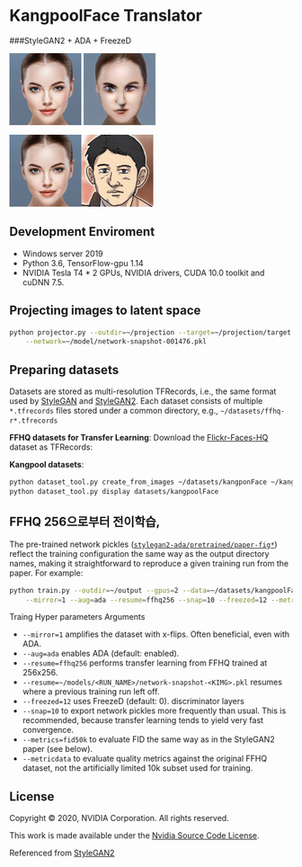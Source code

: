 # KangpoolFace Translator
###StyleGAN2 + ADA + FreezeD

![Target image](./projection/target.png)
![Project image](./projection/proj.png)

![Transform image](./projection/proj.gif)

## Development Enviroment

* Windows server 2019
* Python 3.6, TensorFlow-gpu 1.14 
* NVIDIA Tesla T4 * 2 GPUs, NVIDIA drivers, CUDA 10.0 toolkit and cuDNN 7.5.

## Projecting images to latent space

```.bash
python projector.py --outdir=~/projection --target=~/projection/target.png \
    --network=~/model/network-snapshot-001476.pkl
```

## Preparing datasets

Datasets are stored as multi-resolution TFRecords, i.e., the same format used by [StyleGAN](https://github.com/NVlabs/stylegan) and [StyleGAN2](https://github.com/NVlabs/stylegan2). Each dataset consists of multiple `*.tfrecords` files stored under a common directory, e.g., `~/datasets/ffhq-r*.tfrecords`

**FFHQ datasets for Transfer Learning**: Download the [Flickr-Faces-HQ](https://github.com/NVlabs/ffhq-dataset) dataset as TFRecords:

**Kangpool datasets**: 
```.bash
python dataset_tool.py create_from_images ~/datasets/kangponFace ~/kangpoolFace_png
python dataset_tool.py display datasets/kangpoolFace
```

## FFHQ 256으로부터 전이학습, 

The pre-trained network pickles ([`stylegan2-ada/pretrained/paper-fig*`](https://nvlabs-fi-cdn.nvidia.com/stylegan2-ada/pretrained/)) reflect the training configuration the same way as the output directory names, making it straightforward to reproduce a given training run from the paper. For example:

```.bash
python train.py --outdir=~/output --gpus=2 --data=~/datasets/kangpoolFace \
    --mirror=1 --aug=ada --resume=ffhq256 --snap=10 --freezed=12 --metric=fid50k --metricdata=~/datasets
```

Traing Hyper parameters Arguments

* `--mirror=1` amplifies the dataset with x-flips. Often beneficial, even with ADA.
* `--aug=ada` enables ADA (default: enabled).
* `--resume=ffhq256` performs transfer learning from FFHQ trained at 256x256.
* `--resume=~/models/<RUN_NAME>/network-snapshot-<KIMG>.pkl` resumes where a previous training run left off.
* `--freezed=12` uses FreezeD (default: 0). discriminator layers
* `--snap=10` to export network pickles more frequently than usual. This is recommended, because transfer learning tends to yield very fast convergence.
* `--metrics=fid50k` to evaluate FID the same way as in the StyleGAN2 paper (see below).
* `--metricdata` to evaluate quality metrics against the original FFHQ dataset, not the artificially limited 10k subset used for training.


## License

Copyright &copy; 2020, NVIDIA Corporation. All rights reserved.

This work is made available under the [Nvidia Source Code License](https://nvlabs.github.io/stylegan2-ada/license.html).

Referenced from [StyleGAN2](https://github.com/NVlabs/stylegan2)